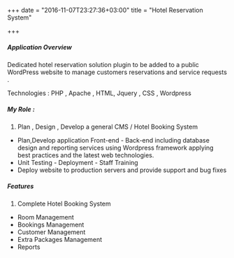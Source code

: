 +++
date = "2016-11-07T23:27:36+03:00"
title = "Hotel Reservation System"

+++

##### Application Overview

Dedicated hotel reservation solution plugin to be added to a public WordPress website to manage customers reservations and service requests .

Technologies : 
PHP , Apache , HTML, Jquery , CSS , Wordpress

##### My Role :

1. Plan , Design , Develop a general CMS / Hotel Booking System
* Plan,Develop application Front-end - Back-end including database design and reporting services using Wordpress framework applying best practices and the latest web technologies.
* Unit Testing - Deployment - Staff Training
* Deploy website to production servers and provide support and bug fixes

##### Features
1. Complete Hotel Booking System
* Room Management
* Bookings Management
* Customer Management
* Extra Packages Management
* Reports
